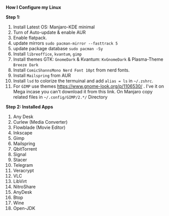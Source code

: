 **How I Configure my Linux**

**Step 1:**
  1. Install Latest OS: Manjaro-KDE minimal
  2. Turn of Auto-update & enable AUR
  3. Enable flatpack.
  4. update mirrors `sudo pacman-mirror --fasttrack 5`
  5. update package database `sudo pacman -Sy`
  6. Install `libreoffice`, `kvantum`, `gimp`
  7. Install themes GTK: `GnomeDark` & Kvantum: `KvGnomeDark` & Plasma-Theme `Breeze Dark`
  8. Install `ComicShannsMono Nerd Font 10pt` from nerd fonts.
  9. Install `Mailspring` from AUR
  10. Install `lsd` to colorize the termuinal and add `alias = ls` in `~/.zshrc`.
  11. For `GIMP` use themes https://www.gnome-look.org/p/1106530/ . I've it on Mega incase you can't download it from this link.
      On Manjaro copy related files in `~/.config/GIMP/2.*/` Directory


**Step 2: Installed Apps**
  1. Any Desk
  3. Curlew (Media Converter)
  5. Flowblade (Movie Editor)
  6. Inkscape
  7. Gimp
  8. Mailspring
  9. QbitTorrent
  10. Signal
  11. Stacer
  13. Telegram
  14. Veracrypt
  15. VLC
  16. LibVirt
  17. NitroShare
  18. AnyDesk
  19. Btop
  20. Wine
  21. Open-JDK

